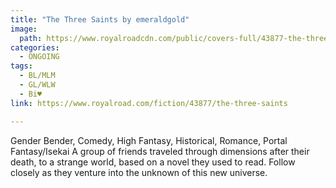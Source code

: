 ```yaml
---
title: "The Three Saints by emeraldgold"
image:
  path: https://www.royalroadcdn.com/public/covers-full/43877-the-three-saints.jpg
categories:
  - ONGOING
tags:
  - BL/MLM
  - GL/WLW
  - Bi♥
link: https://www.royalroad.com/fiction/43877/the-three-saints

---
```

Gender Bender, Comedy, High Fantasy, Historical, Romance, Portal Fantasy/Isekai
A group of friends traveled through dimensions after their death, to a strange world, based on a novel they used to read. Follow closely as they venture into the unknown of this new universe.

